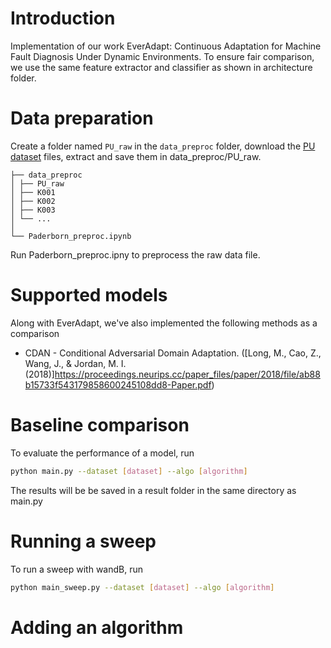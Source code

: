 # Introduction
Implementation of our work EverAdapt: Continuous Adaptation for Machine Fault Diagnosis Under Dynamic Environments.
To ensure fair comparison, we use the same feature extractor and classifier as shown in architecture folder.

# Data preparation
Create a folder named `PU_raw` in the `data_preproc` folder, download the [PU dataset](http://groups.uni-paderborn.de/kat/BearingDataCenter/) files, extract and save them in data_preproc/PU_raw.
```code block
├── data_preproc
│ ├── PU_raw
│ ├── K001
│ ├── K002
│ ├── K003
│ └── ...
│
└── Paderborn_preproc.ipynb
```
Run Paderborn_preproc.ipny to preprocess the raw data file.

# Supported models
Along with EverAdapt, we've also implemented the following methods as a comparison

* CDAN - Conditional Adversarial Domain Adaptation. ([Long, M., Cao, Z., Wang, J., & Jordan, M. I. (2018)]https://proceedings.neurips.cc/paper_files/paper/2018/file/ab88b15733f543179858600245108dd8-Paper.pdf)

# Baseline comparison
To evaluate the performance of a model, run
 ```bash
 python main.py --dataset [dataset] --algo [algorithm] 
 ```
The results will be be saved in a result folder in the same directory as main.py

# Running a sweep
To run a sweep with wandB, run
 ```bash
 python main_sweep.py --dataset [dataset] --algo [algorithm] 
 ```

 # Adding an algorithm

